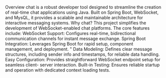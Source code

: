 Overview
chat is a robust developer tool designed to streamline the creation of real-time chat applications using Java. Built on Spring Boot, WebSocket, and MysQL, it provides a scalable and maintainable architecture for interactive messaging systems.
Why chat?
This project simplifies the development of WebSocket-enabled chat platforms. The core features include:
WebSocket Support: Configures real-time, bidirectional communication channels for instant
message exchange.
Spring Boot Integration: Leverages Spring Boot for rapid setup, component management,
and deployment.
"
Data Modeling: Defines clear message structures, including sender info and timestamps, for
reliable data handling.
Easy Configuration: Provides straightforward WebSocket endpoint setup for seamless client-
server interaction.
Built-in Testing: Ensures reliable startup and operation with dedicated context loading tests.
